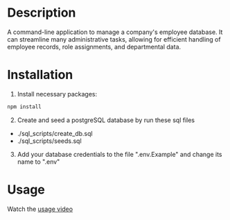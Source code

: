 # Description

A command-line application to manage a company's employee database. It can streamline many administrative tasks, allowing for efficient handling of employee records, role assignments, and departmental data.

# Installation

1. Install necessary packages:

```sh
npm install
```

2. Create and seed a postgreSQL database by run these sql files

- ./sql_scripts/create_db.sql
- ./sql_scripts/seeds.sql

3. Add your database credentials to the file ".env.Example" and change its name to ".env"

# Usage

Watch the [usage video](https://drive.google.com/file/d/1Cev7760a_PVQ2DA7AOWqc-V14OHLhIPa/view?pli=1)
